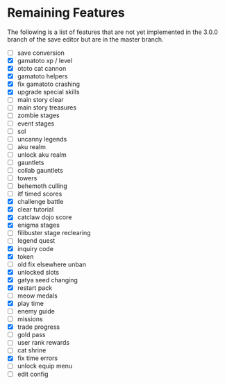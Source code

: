 # Remaining Features

The following is a list of features that are not yet implemented in the 3.0.0
branch of the save editor but are in the master branch.

- [ ] save conversion
- [x] gamatoto xp / level
- [x] ototo cat cannon
- [x] gamatoto helpers
- [x] fix gamatoto crashing
- [x] upgrade special skills
- [ ] main story clear
- [ ] main story treasures
- [ ] zombie stages
- [ ] event stages
- [ ] sol
- [ ] uncanny legends
- [ ] aku realm
- [ ] unlock aku realm
- [ ] gauntlets
- [ ] collab gauntlets
- [ ] towers
- [ ] behemoth culling
- [ ] itf timed scores
- [x] challenge battle
- [x] clear tutorial
- [x] catclaw dojo score
- [x] enigma stages
- [ ] filibuster stage reclearing
- [ ] legend quest
- [x] inquiry code
- [x] token
- [ ] old fix elsewhere unban
- [x] unlocked slots
- [x] gatya seed changing
- [x] restart pack
- [ ] meow medals
- [x] play time
- [ ] enemy guide
- [ ] missions
- [x] trade progress
- [ ] gold pass
- [ ] user rank rewards
- [ ] cat shrine
- [x] fix time errors
- [ ] unlock equip menu
- [ ] edit config
